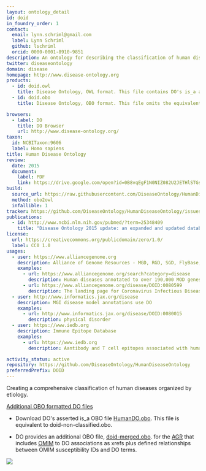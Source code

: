 ```yaml
---
layout: ontology_detail
id: doid
in_foundry_order: 1
contact:
  email: lynn.schriml@gmail.com
  label: Lynn Schriml
  github: lschriml
  orcid: 0000-0001-8910-9851
description: An ontology for describing the classification of human diseases organized by etiology.
twitter: diseaseontology
domain: disease
homepage: http://www.disease-ontology.org
products:
  - id: doid.owl
    title: Disease Ontology, OWL format. This file contains DO's is_a asserted hierarchy plus equivalent axioms to other OBO Foundry ontologies.
  - id: doid.obo
    title: Disease Ontology, OBO format. This file omits the equivalent axioms.

browsers:
  - label: DO
    title: DO Browser
    url: http://www.disease-ontology.org/
taxon:
  id: NCBITaxon:9606
  label: Homo sapiens
title: Human Disease Ontology
review:
  date: 2015
  document:
    label: PDF
    link: https://drive.google.com/open?id=0B8vqEgF1N0NIZ082U2JETHlSTGs
build:
  source_url: https://raw.githubusercontent.com/DiseaseOntology/HumanDiseaseOntology/master/src/ontology/doid.obo
  method: obo2owl
  infallible: 1
tracker: https://github.com/DiseaseOntology/HumanDiseaseOntology/issues
publications:
  - id: http://www.ncbi.nlm.nih.gov/pubmed/?term=25348409
    title: "Disease Ontology 2015 update: an expanded and updated database of human diseases for linking biomedical knowledge through disease data"
license:
  url: https://creativecommons.org/publicdomain/zero/1.0/
  label: CC0 1.0
usages:
  - user: https://www.alliancegenome.org
    description: Alliance of Genome Resources - MGD, RGD, SGD, FlyBase, WormBase, ZFIN use DO
    examples:
      - url: https://www.alliancegenome.org/search?category=disease
        description: Human diseases annotated to over 190,000 MOD genes, alleles, disease models and human genes
      - url: https://www.alliancegenome.org/disease/DOID:0080599
        description: The landing page for Coronavirus Infectious Disease
  - user: http://www.informatics.jax.org/disease
    description: MGI disease model annotations use DO
    examples:
      - url: http://www.informatics.jax.org/disease/DOID:0080015
        description: physical disorder
  - user: https://www.iedb.org
    description: Immune Epitope Database
    examples:
      - url: https://www.iedb.org
        description: Aantibody and T cell epitopes associated with human diseases

activity_status: active
repository: https://github.com/DiseaseOntology/HumanDiseaseOntology
preferredPrefix: DOID
---
```


Creating a comprehensive classification of human diseases organized by etiology.

<u>Additional OBO formatted DO files</u>
- Download DO's asserted is_a OBO file [HumanDO.obo](https://raw.githubusercontent.com/DiseaseOntology/HumanDiseaseOntology/master/src/ontology/HumanDO.obo). 
This file is equivalent to doid-non-classified.obo.

- DO provides an additional OBO file, [doid-merged.obo](https://raw.githubusercontent.com/DiseaseOntology/HumanDiseaseOntology/master/src/ontology/doid-merged.obo). 
 for the [AGR](http://www.alliancegenome.org) that includes [OMIM](http://omim.org) to DO associations as xrefs plus defined  relationships between OMIM susceptibility IDs and DO terms.  

<img src="http://www.disease-ontology.org/media/images/DO_logo.jpg"/>
